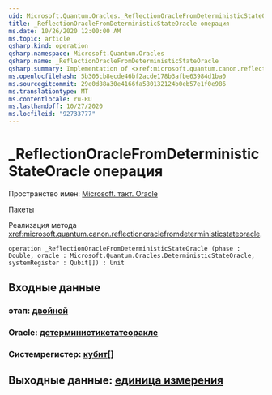```yaml
---
uid: Microsoft.Quantum.Oracles._ReflectionOracleFromDeterministicStateOracle
title: _ReflectionOracleFromDeterministicStateOracle операция
ms.date: 10/26/2020 12:00:00 AM
ms.topic: article
qsharp.kind: operation
qsharp.namespace: Microsoft.Quantum.Oracles
qsharp.name: _ReflectionOracleFromDeterministicStateOracle
qsharp.summary: Implementation of <xref:microsoft.quantum.canon.reflectionoraclefromdeterministicstateoracle>.
ms.openlocfilehash: 5b305cb8ecde46bf2acde178b3afbe63984d1ba0
ms.sourcegitcommit: 29e0d88a30e4166fa580132124b0eb57e1f0e986
ms.translationtype: MT
ms.contentlocale: ru-RU
ms.lasthandoff: 10/27/2020
ms.locfileid: "92733777"
---
```

# <a name="_reflectionoraclefromdeterministicstateoracle-operation"></a>_ReflectionOracleFromDeterministicStateOracle операция

Пространство имен: [Microsoft. такт. Oracle](xref:Microsoft.Quantum.Oracles)

Пакеты [](https://nuget.org/packages/)


Реализация метода <xref:microsoft.quantum.canon.reflectionoraclefromdeterministicstateoracle>.

```qsharp
operation _ReflectionOracleFromDeterministicStateOracle (phase : Double, oracle : Microsoft.Quantum.Oracles.DeterministicStateOracle, systemRegister : Qubit[]) : Unit
```


## <a name="input"></a>Входные данные

### <a name="phase--double"></a>этап: [двойной](xref:microsoft.quantum.lang-ref.double)




### <a name="oracle--deterministicstateoracle"></a>Oracle: [детерминистикстатеоракле](xref:Microsoft.Quantum.Oracles.DeterministicStateOracle)




### <a name="systemregister--qubit"></a>Системрегистер: [кубит](xref:microsoft.quantum.lang-ref.qubit)[]





## <a name="output--unit"></a>Выходные данные: [единица измерения](xref:microsoft.quantum.lang-ref.unit)

